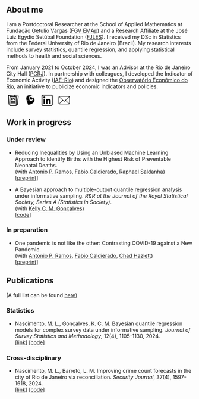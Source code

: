 ## About me

I am a Postdoctoral Researcher at the School of Applied Mathematics at Fundação Getulio Vargas ([FGV EMAp](https://emap.fgv.br/)) and a Research Affiliate at the José Luiz Egydio Setúbal Foundation ([FJLES](https://fundacaojles.org.br/en/)). I received my DSc in Statistics from the Federal University of Rio de Janeiro (Brazil). My research interests include survey statistics, quantile regression, and applying statistical methods to health and social sciences.

From January 2021 to October 2024, I was an Advisor at the Rio de Janeiro City Hall ([PCRJ](https://prefeitura.rio/)). In partnership with colleagues, I developed the Indicator of Economic Activity ([IAE-Rio](https://github.com/marcuslavagnole/IAE_Rio)) and designed the [Observatório Econômico do Rio](https://observatorioeconomico.rio/), an initiative to publicize economic indicators and policies. <be>

&nbsp;[<img src="curriculum-vitae.png" width="30" height="30">](https://github.com/marcuslavagnole/marcuslavagnole/blob/main/CV.pdf) &nbsp; &nbsp;[<img src="lattes.png" width="30" height="30">](https://linkedin.com/in/marcus-l-nascimento-9b9625304) &nbsp; &nbsp;[<img src="linkedin.png" width="30" height="30">](https://linkedin.com/in/marcus-l-nascimento-9b9625304) &nbsp; &nbsp;[<img src="email.png" width="30" height="30">](mailto:marcus.gerardus@fundacaojles.org.br)

<!--
[<img src="publications.png" width="30" height="30">](https://github.com/marcuslavagnole/Publications) &nbsp;

&nbsp;[<img src="curriculum-vitae.png" width="30" height="30">](https://github.com/marcuslavagnole/marcuslavagnole/blob/main/CV.pdf) &nbsp; &nbsp;[<img src="linkedin.png" width="30" height="30">](https://linkedin.com/in/marcus-l-nascimento-9b9625304) &nbsp; &nbsp;[<img src="email.png" width="30" height="30">](mailto:marcus.gerardus@fundacaojles.org.br)

&nbsp; &nbsp;[<img src="curriculum-vitae.png" width="30" height="30">](https://github.com/marcuslavagnole/marcuslavagnole/blob/main/CV.pdf) &nbsp; &nbsp;[<img src="lattes.png" width="30" height="30">](http://lattes.cnpq.br/5803567335277582)
-->

<!--
**marcuslavagnole/marcuslavagnole** is a ✨ _special_ ✨ repository because its `README.md` (this file) appears on your GitHub profile.

Here are some ideas to get you started:

- 🔭 I’m currently working on ...
- 🌱 I’m currently learning ...
- 👯 I’m looking to collaborate on ...
- 🤔 I’m looking for help with ...
- 💬 Ask me about ...
- 📫 How to reach me: ...
- 😄 Pronouns: ...
- ⚡ Fun fact: ...
-->
## Work in progress 

### Under review

- Reducing Inequalities by Using an Unbiased Machine Learning Approach to Identify Births with the Highest Risk of Preventable Neonatal Deaths. <br>
(with [Antonio P. Ramos](https://tomramos.github.io/), [Fabio Caldierado](https://ebape.fgv.br/pessoas/fabio-caldieraro), [Raphael Saldanha](https://rfsaldanha.github.io/)) <br>
[[preprint]](https://www.medrxiv.org/content/10.1101/2024.01.12.24301163v1)

<!--
- Bayesian quantile regression models for bounded count data under informative sampling. <br>
(with [Kelly C. M. Gonçalves](https://sites.google.com/dme.ufrj.br/kelly/)) <br>
[[code]](https://github.com/marcuslavagnole/BWQR_Informative_Sampling)
-->

- A Bayesian approach to multiple-output quantile regression analysis under informative sampling.  _R&R at the Journal of the Royal Statistical Society, Series A (Statistics in Society)_. <br>
(with [Kelly C. M. Gonçalves](https://sites.google.com/dme.ufrj.br/kelly/)) <br>
[[code]](https://github.com/marcuslavagnole/BWQR_Informative_Sampling)

<!--
- An Expectation-Maximization algorithm for noncrossing Bayesian quantile regression. <br>
-->

### In preparation

- One pandemic is not like the other: Contrasting COVID-19 against a New Pandemic. <br>
(with [Antonio P. Ramos](https://tomramos.github.io/), [Fabio Caldierado](https://ebape.fgv.br/pessoas/fabio-caldieraro), [Chad Hazlett](https://www.chadhazlett.com/)) <br>
[[preprint]](https://osf.io/fea6m/)

<!--
- A decision support system for tax arrears recovery based on machine learning survival algorithms. <br>
(with [Heudson T. Mirandola](http://lattes.cnpq.br/3030808069800164), [Ralph S. Silva](https://scholar.google.com.br/citations?user=ZsrRVHYAAAAJ&hl=pt-BR), [Leon U. Barboza](https://github.com/LMBarboza))
-->

## Publications

(A full list can be found [here](https://github.com/marcuslavagnole/Publications))

### Statistics

- Nascimento, M. L., Gonçalves, K. C. M. Bayesian quantile regression models for complex survey data under informative sampling. _Journal of Survey Statistics and Methodology_, 12(4), 1105-1130, 2024. <br> 
  [[link]](https://doi.org/10.1093/jssam/smae015) [[code]](https://github.com/marcuslavagnole/BWQR_Informative_Sampling)

### Cross-disciplinary 

- Nascimento, M. L., Barreto, L. M. Improving crime count forecasts in the city of Rio de Janeiro via reconciliation. _Security Journal_, 37(4), 1597-1618, 2024. <br>
  [[link]](https://doi.org/10.1057/s41284-024-00433-5) [[code]](https://github.com/marcuslavagnole/Crime_forecast_reconciliation)
